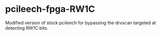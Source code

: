 # pcileech-fpga-RW1C
Modified version of stock pcileech for bypassing the drvscan targeted at detecting RW1C bits.
